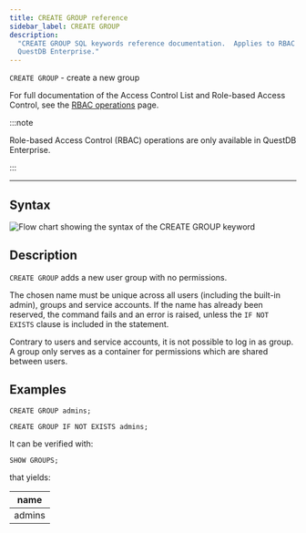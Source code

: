 ```yaml
---
title: CREATE GROUP reference
sidebar_label: CREATE GROUP
description:
  "CREATE GROUP SQL keywords reference documentation.  Applies to RBAC in
  QuestDB Enterprise."
---
```


`CREATE GROUP` - create a new group

For full documentation of the Access Control List and Role-based Access Control,
see the [RBAC operations](/docs/operations/rbac) page.

:::note

Role-based Access Control (RBAC) operations are only available in QuestDB
Enterprise.

:::

---

## Syntax

![Flow chart showing the syntax of the CREATE GROUP keyword](/images/docs/diagrams/createGroup.svg)

## Description

`CREATE GROUP` adds a new user group with no permissions.

The chosen name must be unique across all users (including the built-in admin),
groups and service accounts. If the name has already been reserved, the command
fails and an error is raised, unless the `IF NOT EXISTS` clause is included in
the statement.

Contrary to users and service accounts, it is not possible to log in as group. A
group only serves as a container for permissions which are shared between users.

## Examples

```questdb-sql
CREATE GROUP admins;

CREATE GROUP IF NOT EXISTS admins;
```

It can be verified with:

```questdb-sql
SHOW GROUPS;
```

that yields:

| name   |
| ------ |
| admins |
